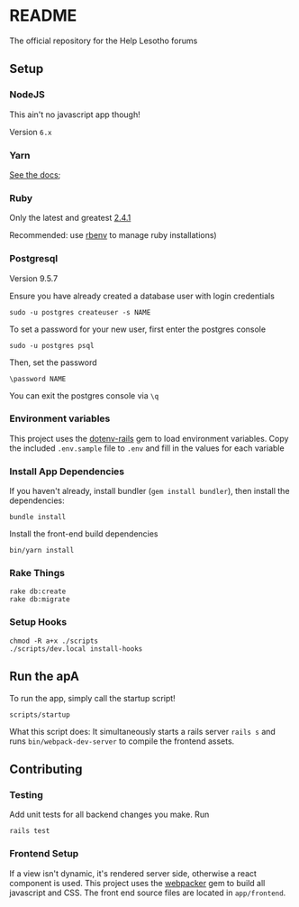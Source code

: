 # README
The official repository for the Help Lesotho forums

## Setup

### NodeJS
This ain't no javascript app though!

Version `6.x`

### Yarn
[See the docs](https://yarnpkg.com/en/docs/install);

### Ruby
Only the latest and greatest
[2.4.1](https://www.ruby-lang.org/en/news/2017/03/22/ruby-2-4-1-released/)

Recommended: use [rbenv](https://github.com/rbenv/rbenv) to manage ruby
installations)

### Postgresql
Version 9.5.7

Ensure you have already created a database user with login credentials

```shell
sudo -u postgres createuser -s NAME
```

To set a password for your new user, first enter the postgres console
```shell
sudo -u postgres psql
```

Then, set the password
```shell
\password NAME
```

You can exit the postgres console via `\q`

### Environment variables
This project uses the [dotenv-rails](https://github.com/bkeepers/dotenv) gem to
load environment variables.  Copy the included `.env.sample` file to `.env` and
fill in the values for each variable

### Install App Dependencies
If you haven't already, install bundler (`gem install bundler`),
then install the dependencies:
```shell
bundle install
```

Install the front-end build dependencies
```shell
bin/yarn install
```

### Rake Things
```shell
rake db:create
rake db:migrate
```

### Setup Hooks

```shell
chmod -R a+x ./scripts
./scripts/dev.local install-hooks
```

## Run the apA

To run the app, simply call the startup script!
```shell
scripts/startup
```

What this script does:
It simultaneously starts a rails server `rails s` and runs `bin/webpack-dev-server` to compile the frontend assets.

## Contributing

### Testing

Add unit tests for all backend changes you make. Run
```shell
rails test
```

### Frontend Setup

If a view isn't dynamic, it's rendered server side, otherwise a react component
is used.  This project uses the [webpacker](https://github.com/rails/webpacker)
gem to build all javascript and CSS.  The front end source files are located in
`app/frontend`.
